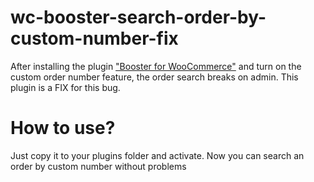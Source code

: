 # wc-booster-search-order-by-custom-number-fix
After installing the plugin <a href="https://br.wordpress.org/plugins/woocommerce-jetpack/">"Booster for WooCommerce"</a> and turn on the custom order number feature, the order search breaks on admin.
This plugin is a FIX for this bug.

# How to use?
Just copy it to your plugins folder and activate.
Now you can search an order by custom number without problems
